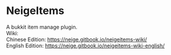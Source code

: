 # NeigeItems
A bukkit item manage plugin.  
Wiki:  
Chinese Edition: https://neige.gitbook.io/neigeitems-wiki/  
English Edition: https://neige.gitbook.io/neigeitems-wiki-english/

